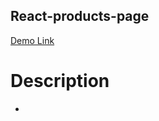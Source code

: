 ## React-products-page

[Demo Link](https://yuriiliso.github.io/react-product-page/)

# Description
 - 
